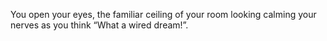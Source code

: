 You open your eyes, the familiar ceiling of your room looking calming your nerves as you think “What a wired dream!”.